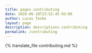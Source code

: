 ```yaml
---
title: pages.contributing
date: 2020-06-10T23:52:45-03:00
author: Lucas Teske
layout: page
description: descriptions.contributing
permalink: /contributing
---
```



{% translate_file contributing.md %}